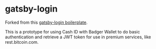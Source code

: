 # gatsby-login
Forked from this [gatsby-login boilerplate](https://github.com/christroutner/gatsby-login).

This is a prototype for using Cash ID with Badger Wallet to do basic authentication
and retrieve a JWT token for use in premium services, like rest.bitcoin.com.
